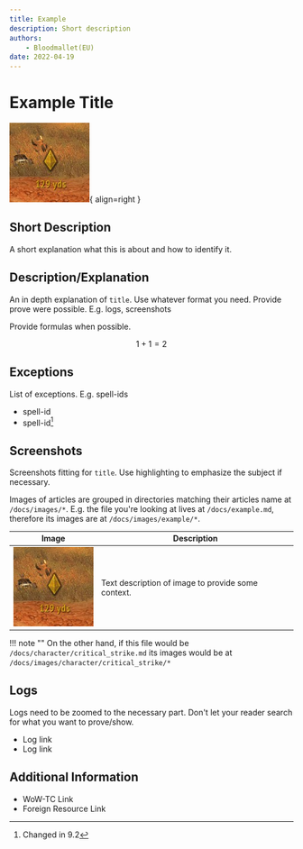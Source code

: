 ```yaml
---
title: Example
description: Short description
authors:
    - Bloodmallet(EU)
date: 2022-04-19
---
```

# Example Title

![Floating Quest Marker](images/example/floating-quest-marker.jpg){ align=right }
## Short Description
A short explanation what this is about and how to identify it.

## Description/Explanation
An in depth explanation of `title`. Use whatever format you need.
Provide prove were possible. E.g. logs, screenshots

Provide formulas when possible.

$$
1 + 1 = 2
$$


## Exceptions
List of exceptions. E.g. spell-ids

- spell-id
- spell-id[^1]
[^1]: Changed in 9.2

## Screenshots
Screenshots fitting for `title`. Use highlighting to emphasize the subject if necessary.

Images of articles are grouped in directories matching their articles name at `/docs/images/*`. E.g. the file you're looking at lives at `/docs/example.md`, therefore its images are at `/docs/images/example/*`.

Image | Description
--- | ---
![Floating Quest Marker](images/example/floating-quest-marker.jpg) | Text description of image to provide some context.

!!! note ""
    On the other hand, if this file would be `/docs/character/critical_strike.md` its images would be at `/docs/images/character/critical_strike/*`

## Logs
Logs need to be zoomed to the necessary part. Don't let your reader search for what you want to prove/show.

- Log link
- Log link

## Additional Information
- WoW-TC Link
- Foreign Resource Link
